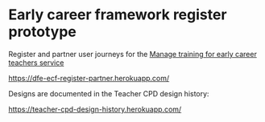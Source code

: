 # Early career framework register prototype

Register and partner user journeys for the [Manage training for early career teachers service](https://github.com/DFE-Digital/early-careers-framework)

https://dfe-ecf-register-partner.herokuapp.com/

Designs are documented in the Teacher CPD design history:

https://teacher-cpd-design-history.herokuapp.com/

